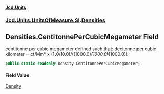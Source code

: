 #### [Jcd.Units](index 'index')
### [Jcd.Units.UnitsOfMeasure.SI](Jcd.Units.UnitsOfMeasure.SI 'Jcd.Units.UnitsOfMeasure.SI').[Densities](Densities 'Jcd.Units.UnitsOfMeasure.SI.Densities')

## Densities.CentitonnePerCubicMegameter Field

centitonne per cubic megameter defined such that: decitonne per cubic kilometer = ct/Mm³ ×
(1.0/10.0)/((1000.0)*(1000.0)*(1000.0)).

```csharp
public static readonly Density CentitonnePerCubicMegameter;
```

#### Field Value
[Density](Density 'Jcd.Units.UnitTypes.Density')
